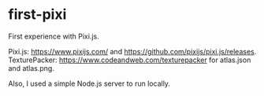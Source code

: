 # first-pixi
First experience with Pixi.js.

Pixi.js: https://www.pixijs.com/ and https://github.com/pixijs/pixi.js/releases.
TexturePacker: https://www.codeandweb.com/texturepacker for atlas.json and atlas.png.

Also, I used a simple Node.js server to run locally.
 
